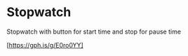 # Stopwatch

Stopwatch with button for start time and stop for pause time

[https://gph.is/g/E0ro0YY]
